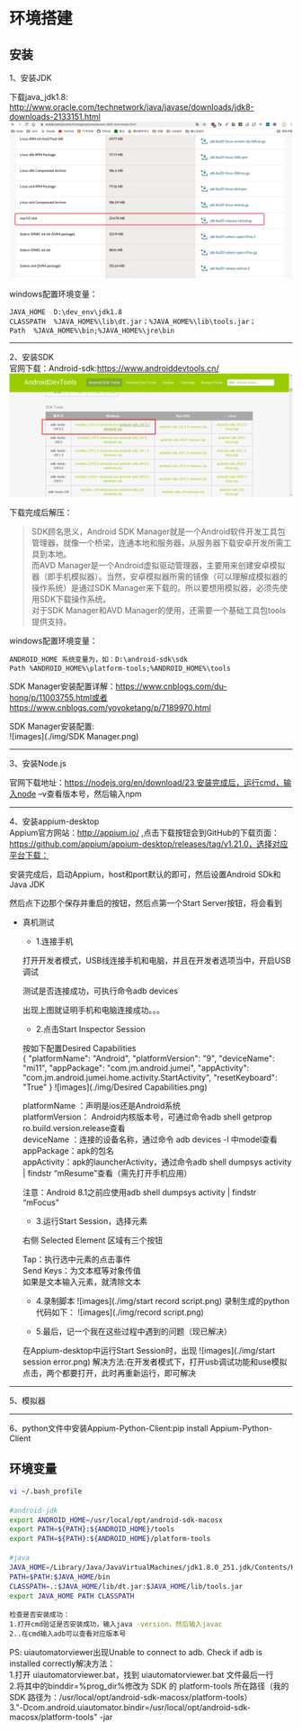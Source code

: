 # 环境搭建

## 安装  

1、安装JDK  

下载java_jdk1.8: http://www.oracle.com/technetwork/java/javase/downloads/jdk8-downloads-2133151.html
![images](./img/jdk.png)

windows配置环境变量：

    JAVA_HOME  D:\dev_env\jdk1.8    
    CLASSPATH  %JAVA_HOME%\lib\dt.jar；%JAVA_HOME%\lib\tools.jar；  
    Path  %JAVA_HOME%\bin;%JAVA_HOME%\jre\bin  

***
2、安装SDK  
官网下载：Android-sdk:https://www.androiddevtools.cn/  
![images](./img/sdk-tools.png)  

下载完成后解压： 
> SDK顾名思义，Android SDK Manager就是一个Android软件开发工具包管理器，就像一个桥梁，连通本地和服务器，从服务器下载安卓开发所需工具到本地。  
>而AVD Manager是一个Android虚拟驱动管理器，主要用来创建安卓模拟器（即手机模拟器）。当然，安卓模拟器所需的镜像（可以理解成模拟器的操作系统）是通过SDK Manager来下载的。所以要想用模拟器，必须先使用SDK下载操作系统。  
>对于SDK Manager和AVD Manager的使用，还需要一个基础工具包tools提供支持。

windows配置环境变量： 

    ANDROID_HOME 系统变量为，如：D:\android-sdk\sdk
    Path %ANDROID_HOME%\platform-tools;%ANDROID_HOME%\tools

SDK Manager安装配置详解：https://www.cnblogs.com/du-hong/p/11003755.html或者https://www.cnblogs.com/yoyoketang/p/7189970.html 

SDK Manager安装配置:  
![images](./img/SDK Manager.png)

***
3、安装Node.js  

官网下载地址：https://nodejs.org/en/download/23,安装完成后，运行cmd，输入node –v查看版本号，然后输入npm

***
4、安装appium-desktop  
Appium官方网站：http://appium.io/ ,点击下载按钮会到GitHub的下载页面：https://github.com/appium/appium-desktop/releases/tag/v1.21.0，选择对应平台下载：  

安装完成后，启动Appium，host和port默认的即可，然后设置Android SDk和Java JDK  

然后点下边那个保存并重启的按钮，然后点第一个Start Server按钮，将会看到  


- 真机测试  

  * 1.连接手机

  打开开发者模式，USB线连接手机和电脑，并且在开发者选项当中，开启USB调试  

  测试是否连接成功，可执行命令adb devices  

  出现上图就证明手机和电脑连接成功。。。  

  * 2.点击Start Inspector Session   

   按如下配置Desired Capabilities  
   {
     "platformName": "Android",
     "platformVersion": "9",
     "deviceName": "mi11",
     "appPackage": "com.jm.android.jumei",
     "appActivity": "com.jm.android.jumei.home.activity.StartActivity",
     "resetKeyboard": "True"
   }
   ![images](./img/Desired Capabilities.png)

   platformName ：声明是ios还是Android系统    
   platformVersion： Android内核版本号，可通过命令adb shell getprop ro.build.version.release查看   
   deviceName ：连接的设备名称，通过命令 adb devices -l 中model查看  
   appPackage：apk的包名   
   appActivity：apk的launcherActivity，通过命令adb shell dumpsys activity | findstr “mResume”查看（需先打开手机应用）  

   注意：Android 8.1之前应使用adb shell dumpsys activity | findstr “mFocus”  

  * 3.运行Start Session，选择元素  

   右侧 Selected Element 区域有三个按钮  

   Tap：执行选中元素的点击事件  
   Send Keys：为文本框等对象传值  
   如果是文本输入元素，就清除文本   
   
  * 4.录制脚本
   ![images](./img/start record script.png)
   录制生成的python代码如下：
   ![images](./img/record script.png)
   
  * 5.最后，记一个我在这些过程中遇到的问题（现已解决）

   在Appium-desktop中运行Start Session时，出现
   ![images](./img/start session error.png)
   解决方法:在开发者模式下，打开usb调试功能和use模拟点击，两个都要打开，此时再重新运行，即可解决

***
5、模拟器

***
6、python文件中安装Appium-Python-Client:pip install Appium-Python-Client

## 环境变量

```.bash
vi ~/.bash_profile

#android-jdk
export ANDROID_HOME=/usr/local/opt/android-sdk-macosx
export PATH=${PATH}:${ANDROID_HOME}/tools
export PATH=${PATH}:${ANDROID_HOME}/platform-tools

#java
JAVA_HOME=/Library/Java/JavaVirtualMachines/jdk1.8.0_251.jdk/Contents/Home
PATH=$PATH:$JAVA_HOME/bin
CLASSPATH=.:$JAVA_HOME/lib/dt.jar:$JAVA_HOME/lib/tools.jar
export JAVA_HOME PATH CLASSPATH

检查是否安装成功：
1.打开cmd验证是否安装成功，输入java -version，然后输入javac
2..在cmd输入adb可以查看对应版本号
```

PS:
uiautomatorviewer出现Unable to connect to adb. Check if adb is installed correctly解决方法：  
1.打开 uiautomatorviewer.bat，找到 uiautomatorviewer.bat 文件最后一行  
2.将其中的binddir=%prog_dir%修改为 SDK 的 platform-tools 所在路径（我的 SDK 路径为：/usr/local/opt/android-sdk-macosx/platform-tools）  
3."-Dcom.android.uiautomator.bindir=/usr/local/opt/android-sdk-macosx/platform-tools" -jar  


